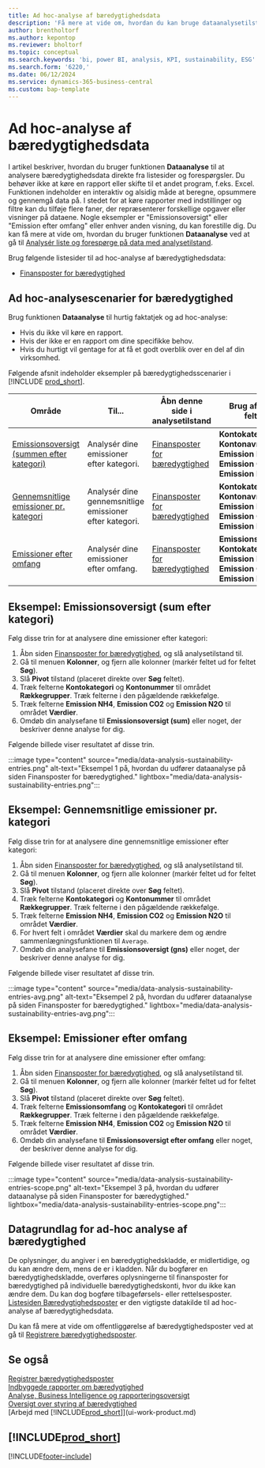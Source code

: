 ```yaml
---
title: Ad hoc-analyse af bæredygtighedsdata
description: 'Få mere at vide om, hvordan du kan bruge dataanalysetilstand til at analyse bæredygtighedsdata.'
author: brentholtorf
ms.author: kepontop
ms.reviewer: bholtorf
ms.topic: conceptual
ms.search.keywords: 'bi, power BI, analysis, KPI, sustainability, ESG'
ms.search.form: '6220,'
ms.date: 06/12/2024
ms.service: dynamics-365-business-central
ms.custom: bap-template
---
```


# Ad hoc-analyse af bæredygtighedsdata

I artikel beskriver, hvordan du bruger funktionen **Dataanalyse** til at analysere bæredygtighedsdata direkte fra listesider og forespørgsler. Du behøver ikke at køre en rapport eller skifte til et andet program, f.eks. Excel. Funktionen indeholder en interaktiv og alsidig måde at beregne, opsummere og gennemgå data på. I stedet for at køre rapporter med indstillinger og filtre kan du tilføje flere faner, der repræsenterer forskellige opgaver eller visninger på dataene. Nogle eksempler er "Emissionsoversigt" eller "Emission efter omfang" eller enhver anden visning, du kan forestille dig. Du kan få mere at vide om, hvordan du bruger funktionen **Dataanalyse** ved at gå til [Analysér liste og forespørge på data med analysetilstand](analysis-mode.md).

Brug følgende listesider til ad hoc-analyse af bæredygtighedsdata:

- [Finansposter for bæredygtighed](https://businesscentral.dynamics.com/?page=6220)

## Ad hoc-analysescenarier for bæredygtighed

Brug funktionen **Dataanalyse** til hurtig faktatjek og ad hoc-analyse:

- Hvis du ikke vil køre en rapport.
- Hvis der ikke er en rapport om dine specifikke behov.
- Hvis du hurtigt vil gentage for at få et godt overblik over en del af din virksomhed.

Følgende afsnit indeholder eksempler på bæredygtighedsscenarier i [!INCLUDE [prod_short](includes/prod_short.md)].

| Område | Til... | Åbn denne side i analysetilstand | Brug af disse felter |
| ---- | ----- | ------------------------------- |------------------- |
| [Emissionsoversigt (summen efter kategori)](#example-emission-overview-sum-by-category) | Analysér dine emissioner efter kategori. | [Finansposter for bæredygtighed](https://businesscentral.dynamics.com/?page=6220) | **Kontokategori**, **Kontonavn**, **Emission NH4**. **Emission CO2** og **Emission N2O**.|
| [Gennemsnitlige emissioner pr. kategori](#example-average-emissions-by-category) | Analysér dine gennemsnitlige emissioner efter kategori. | [Finansposter for bæredygtighed](https://businesscentral.dynamics.com/?page=6220) | **Kontokategori**, **Kontonavn**, **Emission NH4**. **Emission CO2** og **Emission N2O**.|
| [Emissioner efter omfang](#example-emissions-by-scope) | Analysér dine emissioner efter omfang. | [Finansposter for bæredygtighed](https://businesscentral.dynamics.com/?page=6220) | **Emissionsomfang**, **Kontokategori**, **Emission NH4**, **Emission CO2** og **Emission N2O**.|

## Eksempel: Emissionsoversigt (sum efter kategori)

Følg disse trin for at analysere dine emissioner efter kategori:

1. Åbn siden [Finansposter for bæredygtighed](https://businesscentral.dynamics.com/?page=6220), og slå analysetilstand til.
1. Gå til menuen **Kolonner**, og fjern alle kolonner (markér feltet ud for feltet **Søg**).
1. Slå **Pivot** tilstand (placeret direkte over **Søg** feltet).
1. Træk felterne **Kontokategori** og **Kontonummer** til området **Rækkegrupper**. Træk felterne i den pågældende rækkefølge.
1. Træk felterne **Emission NH4**, **Emission CO2** og **Emission N2O** til området **Værdier**.
1. Omdøb din analysefane til **Emissionsoversigt (sum)** eller noget, der beskriver denne analyse for dig.

Følgende billede viser resultatet af disse trin.

:::image type="content" source="media/data-analysis-sustainability-entries.png" alt-text="Eksempel 1 på, hvordan du udfører dataanalyse på siden Finansposter for bæredygtighed." lightbox="media/data-analysis-sustainability-entries.png":::

## Eksempel: Gennemsnitlige emissioner pr. kategori

Følg disse trin for at analysere dine gennemsnitlige emissioner efter kategori:

1. Åbn siden [Finansposter for bæredygtighed](https://businesscentral.dynamics.com/?page=6220), og slå analysetilstand til.
1. Gå til menuen **Kolonner**, og fjern alle kolonner (markér feltet ud for feltet **Søg**).
1. Slå **Pivot** tilstand (placeret direkte over **Søg** feltet).
1. Træk felterne **Kontokategori** og **Kontonummer** til området **Rækkegrupper**. Træk felterne i den pågældende rækkefølge.
1. Træk felterne **Emission NH4**, **Emission CO2** og **Emission N2O** til området **Værdier**.
1. For hvert felt i området **Værdier** skal du markere dem og ændre sammenlægningsfunktionen til `Average`.
1. Omdøb din analysefane til **Emissionsoversigt (gns)** eller noget, der beskriver denne analyse for dig.

Følgende billede viser resultatet af disse trin.

:::image type="content" source="media/data-analysis-sustainability-entries-avg.png" alt-text="Eksempel 2 på, hvordan du udfører dataanalyse på siden Finansposter for bæredygtighed." lightbox="media/data-analysis-sustainability-entries-avg.png":::

## Eksempel: Emissioner efter omfang

Følg disse trin for at analysere dine emissioner efter omfang:

1. Åbn siden [Finansposter for bæredygtighed](https://businesscentral.dynamics.com/?page=6220), og slå analysetilstand til.
1. Gå til menuen **Kolonner**, og fjern alle kolonner (markér feltet ud for feltet **Søg**).
1. Slå **Pivot** tilstand (placeret direkte over **Søg** feltet).
1. Træk felterne **Emissionsomfang** og **Kontokategori** til området **Rækkegrupper**. Træk felterne i den pågældende rækkefølge.
1. Træk felterne **Emission NH4**, **Emission CO2** og **Emission N2O** til området **Værdier**.
1. Omdøb din analysefane til **Emissionsoversigt efter omfang** eller noget, der beskriver denne analyse for dig.

Følgende billede viser resultatet af disse trin.

:::image type="content" source="media/data-analysis-sustainability-entries-scope.png" alt-text="Eksempel 3 på, hvordan du udfører dataanalyse på siden Finansposter for bæredygtighed." lightbox="media/data-analysis-sustainability-entries-scope.png":::

## Datagrundlag for ad-hoc analyse af bæredygtighed

De oplysninger, du angiver i en bæredygtighedskladde, er midlertidige, og du kan ændre dem, mens de er i kladden. Når du bogfører en bæredygtighedskladde, overføres oplysningerne til finansposter for bæredygtighed på individuelle bæredygtighedskonti, hvor du ikke kan ændre dem. Du kan dog bogføre tilbageførsels- eller rettelsesposter.  [Listesiden Bæredygtighedsposter](https://businesscentral.dynamics.com/?page=6220) er den vigtigste datakilde til ad hoc-analyse af bæredygtighedsdata.

Du kan få mere at vide om offentliggørelse af bæredygtighedsposter ved at gå til [Registrere bæredygtighedsposter](finance-sustainability-journal.md).

## Se også

[Registrer bæredygtighedsposter](finance-sustainability-journal.md)  
[Indbyggede rapporter om bæredygtighed](sustainability-reports.md)   
[Analyse, Business Intelligence og rapporteringsoversigt](reports-bi-reporting.md)  
[Oversigt over styring af bæredygtighed](finance-manage-sustainability.md)   
[Arbejd med [!INCLUDE[prod_short](includes/prod_short.md)]](ui-work-product.md)  

## [!INCLUDE[prod_short](includes/free_trial_md.md)]  

[!INCLUDE[footer-include](includes/footer-banner.md)]
